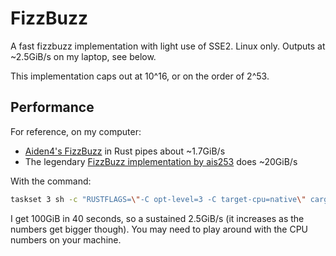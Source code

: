 # FizzBuzz

A fast fizzbuzz implementation with light use of SSE2. Linux only. Outputs at ~2.5GiB/s on my laptop, see below.

This implementation caps out at 10^16, or on the order of 2^53.

## Performance

For reference, on my computer:
* [Aiden4's FizzBuzz](https://codegolf.stackexchange.com/a/217455) in Rust pipes about ~1.7GiB/s
* The legendary [FizzBuzz implementation by ais253](https://codegolf.stackexchange.com/a/236630) does ~20GiB/s

With the command:
```sh
taskset 3 sh -c "RUSTFLAGS=\"-C opt-level=3 -C target-cpu=native\" cargo run --release" | taskset 4 pv > /dev/null
```
I get 100GiB in 40 seconds, so a sustained 2.5GiB/s (it increases as the numbers get bigger though).
You may need to play around with the CPU numbers on your machine.

